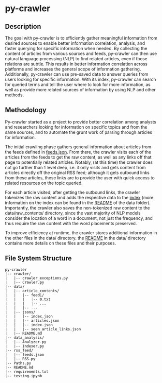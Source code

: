 # py-crawler

## Description

The goal with py-crawler is to efficiently gather meaningful information from desired sources to enable better information correlation, analysis, and faster querying for specific information when needed. By collecting the content of articles from various sources and feeds, py-crawler can then use natural language processing (NLP) to find related articles, even if those relations are subtle. This results in better information correlation across platforms and increases the general scope of information gathering. Additionally, py-crawler can use pre-saved data to answer queries from users looking for specific information. With its index, py-crawler can search for queried terms and tell the user where to look for more information, as well as provide more related sources of information by using NLP and other methods. 

## Methodology

Py-crawler started as a project to provide better correlation among analysts and researchers looking for information on specific topics and from the same sources, and to automate the grunt work of parsing through articles for information. 

The initial crawling phase gathers general information about articles from the feeds defined in [feeds.json](rss_feed/feeds.json). From there, the crawler visits each of the articles from the feeds to get the raw content, as well as any links off that page to potentially related articles. Notably, (at this time) the crawler does not go further than 1 level deep, i.e. it only visits and gets content from articles directly off the original RSS feed; although it gets outbound links from these articles, these links are to provide the user with quick access to related resources on the topic queried. 

For each article visited, after getting the outbound links, the crawler tokenizes the raw content and adds the respective data to the [index](data/jsons/index.json) (more information on the index can be found in the [README](data/README.md) of the data folder). Importantly, the crawler also saves the non-tokenized raw content to the data/raw_contents/ directory, since the vast majority of NLP models consider the location of a word in a document, not just the frequency, and thus require the raw content with the word placements preserved. 

To improve efficiency at runtime, the crawler stores additional information in the other files in the data/ directory. the [README](data/README.md) in the data/ directory contains more details on these files and their purposes.

## File System Structure

    py-crawler
    |-- crawler/
    |   |-- crawler_exceptions.py
    |   |-- Crawler.py
    |-- data/
    |   |-- article_contents/
    |   |   |-- feed1/
    |   |   |   |-- 0.txt
    |   |   |   |-- ... 
    |   |   |-- ... 
    |   |-- jsons/
    |   |   |-- index.json
    |   |   |-- articles.json
    |   |   |-- index.json
    |   |   |-- seen_article_links.json
    |   |-- README.md
    |-- data_analysis/
    |   |-- Analyzer.py
    |   |-- Indexer.py
    |-- rss_feed/
    |   |-- feeds.json
    |   |-- RSS.py
    |-- Paths.py
    |-- README.md
    |-- requirements.txt
    |-- testing.ipynb
    

